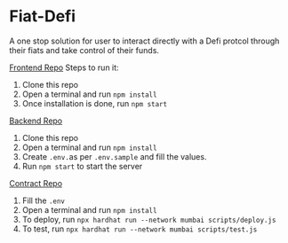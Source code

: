 # Fiat-Defi

A one stop solution for user to interact directly with a Defi protcol through their fiats and take control of their funds.

[Frontend Repo](https://github.com/akp111/fiat-defi-frontend)
Steps to run it:
1. Clone this repo
2. Open a terminal and run `npm install`
3. Once installation is done, run `npm start`

[Backend Repo](https://github.com/akp111/fiat-defi-backend)
1. Clone this repo
2. Open a terminal and run `npm install`
3. Create `.env.`as per `.env.sample` and fill the values.
4. Run `npm start` to start the server

[Contract Repo](https://github.com/akp111/fiat-defi-contract)
1. Fill the `.env`
2. Open a terminal and run `npm install`
3. To deploy, run `npx hardhat run --network mumbai scripts/deploy.js`
4. To test, run   `npx hardhat run --network mumbai scripts/test.js`
